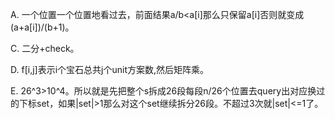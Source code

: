 A. 一个位置一个位置地看过去，前面结果a/b<a[i]那么只保留a[i]否则就变成(a+a[i])/(b+1)。

C. 二分+check。

D. f[i,j]表示i个宝石总共j个unit方案数,然后矩阵乘。

E. 26^3>10^4。所以就是先把整个s拆成26段每段n/26个位置去query出对应换过的下标set，如果|set|>1那么对这个set继续拆分26段。不超过3次就|set|<=1了。
